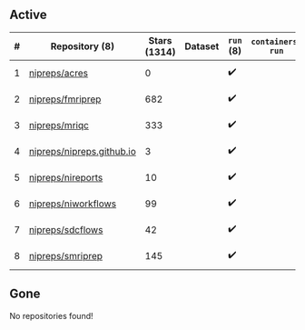 ## Active
| # | Repository (8) | Stars (1314) | Dataset | `run` (8) | `containers-run` | Last Modified |
| --- | --- | --- | --- | --- | --- | --- |
| 1 | [nipreps/acres](https://github.com/nipreps/acres) | 0 |  | :heavy_check_mark: |  | 2025-06-18 11:37:23+00:00 |
| 2 | [nipreps/fmriprep](https://github.com/nipreps/fmriprep) | 682 |  | :heavy_check_mark: |  | 2025-07-31 23:05:35+00:00 |
| 3 | [nipreps/mriqc](https://github.com/nipreps/mriqc) | 333 |  | :heavy_check_mark: |  | 2025-06-04 12:23:07+00:00 |
| 4 | [nipreps/nipreps.github.io](https://github.com/nipreps/nipreps.github.io) | 3 |  | :heavy_check_mark: |  | 2025-08-04 03:05:38+00:00 |
| 5 | [nipreps/nireports](https://github.com/nipreps/nireports) | 10 |  | :heavy_check_mark: |  | 2025-07-29 17:29:29+00:00 |
| 6 | [nipreps/niworkflows](https://github.com/nipreps/niworkflows) | 99 |  | :heavy_check_mark: |  | 2025-08-01 17:45:12+00:00 |
| 7 | [nipreps/sdcflows](https://github.com/nipreps/sdcflows) | 42 |  | :heavy_check_mark: |  | 2025-07-31 17:37:52+00:00 |
| 8 | [nipreps/smriprep](https://github.com/nipreps/smriprep) | 145 |  | :heavy_check_mark: |  | 2025-08-07 20:12:37+00:00 |

## Gone
No repositories found!
